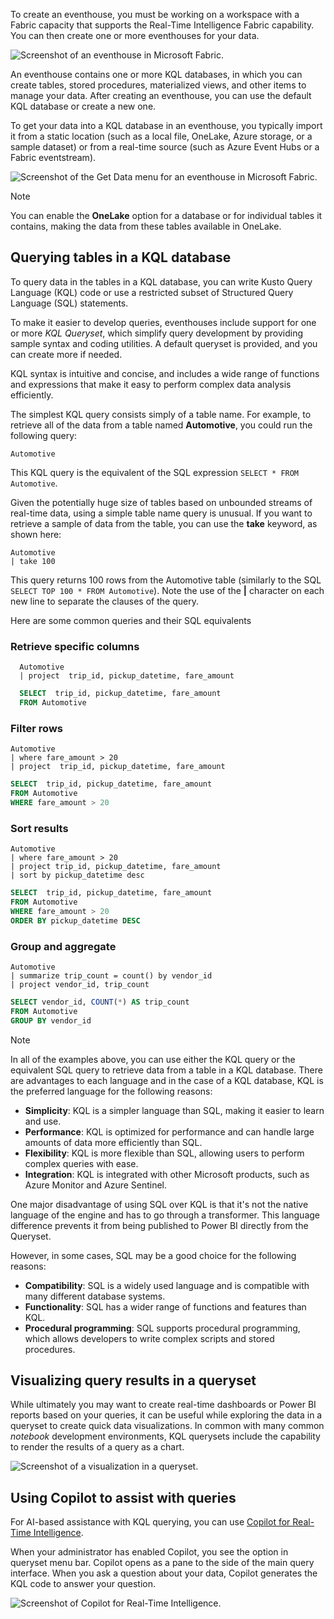 To create an eventhouse, you must be working on a workspace with a Fabric capacity that supports the Real-Time Intelligence Fabric capability. You can then create one or more eventhouses for your data.

![Screenshot of an eventhouse in Microsoft Fabric.](../media/eventhouse.png)

An eventhouse contains one or more KQL databases, in which you can create tables, stored procedures, materialized views, and other items to manage your data. After creating an eventhouse, you can use the default KQL database or create a new one.

To get your data into a KQL database in an eventhouse, you typically import it from a static location (such as a local file, OneLake, Azure storage, or a sample dataset) or from a real-time source (such as Azure Event Hubs or a Fabric eventstream).

![Screenshot of the Get Data menu for an eventhouse in Microsoft Fabric.](../media/get-data.png)

> [!NOTE]
> You can enable the **OneLake** option for a database or for individual tables it contains, making the data from these tables available in OneLake.

## Querying tables in a KQL database

To query data in the tables in a KQL database, you can write Kusto Query Language (KQL) code or use a restricted subset of Structured Query Language (SQL) statements.

To make it easier to develop queries, eventhouses include support for one or more *KQL Queryset*, which simplify query development by providing sample syntax and coding utilities. A default queryset is provided, and you can create more if needed.

KQL syntax is intuitive and concise, and includes a wide range of functions and expressions that make it easy to perform complex data analysis efficiently.

The simplest KQL query consists simply of a table name. For example, to retrieve all of the data from a table named **Automotive**, you could run the following query:

```kql
Automotive
```

This KQL query is the equivalent of the SQL expression `SELECT * FROM Automotive`.

Given the potentially huge size of tables based on unbounded streams of real-time data, using a simple table name query is unusual. If you want to retrieve a sample of data from the table, you can use the **take** keyword, as shown here:

```kql
Automotive
| take 100
```

This query returns 100 rows from the Automotive table (similarly to the SQL `SELECT TOP 100 * FROM Automotive`). Note the use of the **|** character on each new line to separate the clauses of the query.

Here are some common queries and their SQL equivalents

### Retrieve specific columns

```kql
  Automotive
  | project  trip_id, pickup_datetime, fare_amount
```

```sql
  SELECT  trip_id, pickup_datetime, fare_amount
  FROM Automotive
```

### Filter rows

```kql
Automotive
| where fare_amount > 20
| project  trip_id, pickup_datetime, fare_amount
```

```sql
SELECT  trip_id, pickup_datetime, fare_amount
FROM Automotive
WHERE fare_amount > 20
```

### Sort results

```kql
Automotive
| where fare_amount > 20
| project trip_id, pickup_datetime, fare_amount
| sort by pickup_datetime desc
```

```sql
SELECT  trip_id, pickup_datetime, fare_amount
FROM Automotive
WHERE fare_amount > 20
ORDER BY pickup_datetime DESC
```

### Group and aggregate

```kql
Automotive
| summarize trip_count = count() by vendor_id
| project vendor_id, trip_count
```

```sql
SELECT vendor_id, COUNT(*) AS trip_count
FROM Automotive
GROUP BY vendor_id
```

> [!NOTE]
> In all of the examples above, you can use either the KQL query or the equivalent SQL query to retrieve data from a table in a KQL database. There are advantages to each language and in the case of a KQL database, KQL is the preferred language for the following reasons:
>
> - **Simplicity**: KQL is a simpler language than SQL, making it easier to learn and use.
> - **Performance**: KQL is optimized for performance and can handle large amounts of data more efficiently than SQL.
> - **Flexibility**: KQL is more flexible than SQL, allowing users to perform complex queries with ease.
> - **Integration**: KQL is integrated with other Microsoft products, such as Azure Monitor and Azure Sentinel.
>
> One major disadvantage of using SQL over KQL is that it's not the native language of the engine and has to go through a transformer. This language difference prevents it from being published to Power BI directly from the Queryset. 
>
> However, in some cases, SQL may be a good choice for the following reasons:
>
> - **Compatibility**: SQL is a widely used language and is compatible with many different database systems.
> - **Functionality**: SQL has a wider range of functions and features than KQL.
> - **Procedural programming**: SQL supports procedural programming, which allows developers to write complex scripts and stored procedures.

## Visualizing query results in a queryset

While ultimately you may want to create real-time dashboards or Power BI reports based on your queries, it can be useful while exploring the data in a queryset to create quick data visualizations. In common with many common *notebook* development environments, KQL querysets include the capability to render the results of a query as a chart.

![Screenshot of a visualization in a queryset.](../media/queryset-visual.png)

## Using Copilot to assist with queries

For AI-based assistance with KQL querying, you can use [Copilot for Real-Time Intelligence](/fabric/get-started/copilot-real-time-intelligence).

When your administrator has enabled Copilot, you see the option in queryset menu bar. Copilot opens as a pane to the side of the main query interface. When you ask a question about your data, Copilot generates the KQL code to answer your question.

![Screenshot of Copilot for Real-Time Intelligence.](../media/kql-copilot.png)
